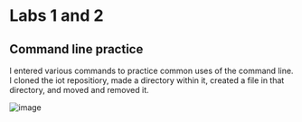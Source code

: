 
# Labs 1 and 2
## Command line practice

I entered various commands to practice common uses of the command line. I cloned the iot repositiory, made a directory within it, created a file in that directory, and moved and removed it. 

![image](https://user-images.githubusercontent.com/90064335/153890897-598f83c8-48a1-479e-82db-28d60306326f.png)
